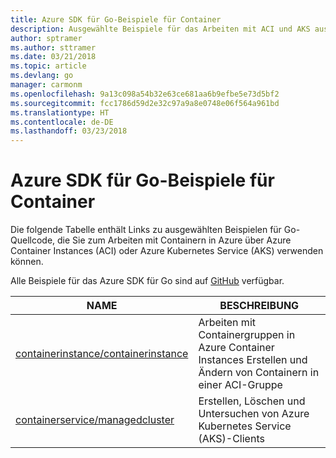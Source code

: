 ```yaml
---
title: Azure SDK für Go-Beispiele für Container
description: Ausgewählte Beispiele für das Arbeiten mit ACI und AKS aus dem Azure SDK für Go
author: sptramer
ms.author: sttramer
ms.date: 03/21/2018
ms.topic: article
ms.devlang: go
manager: carmonm
ms.openlocfilehash: 9a13c098a54b32e63ce681aa6b9efbe5e73d5bf2
ms.sourcegitcommit: fcc1786d59d2e32c97a9a8e0748e06f564a961bd
ms.translationtype: HT
ms.contentlocale: de-DE
ms.lasthandoff: 03/23/2018
---
```

# <a name="azure-sdk-for-go-samples-for-containers"></a>Azure SDK für Go-Beispiele für Container

Die folgende Tabelle enthält Links zu ausgewählten Beispielen für Go-Quellcode, die Sie zum Arbeiten mit Containern in Azure über Azure Container Instances (ACI) oder Azure Kubernetes Service (AKS) verwenden können. 

Alle Beispiele für das Azure SDK für Go sind auf [GitHub](https://github.com/Azure-Samples/azure-sdk-for-go-samples) verfügbar.

| NAME | BESCHREIBUNG |
|------|-------------|
| [containerinstance/containerinstance](https://github.com/Azure-Samples/azure-sdk-for-go-samples/blob/master/containerinstance/containerinstance.go) | Arbeiten mit Containergruppen in Azure Container Instances Erstellen und Ändern von Containern in einer ACI-Gruppe |
| [containerservice/managedcluster](https://github.com/Azure-Samples/azure-sdk-for-go-samples/blob/master/containerservice/managedcluster.go) | Erstellen, Löschen und Untersuchen von Azure Kubernetes Service (AKS)-Clients |
